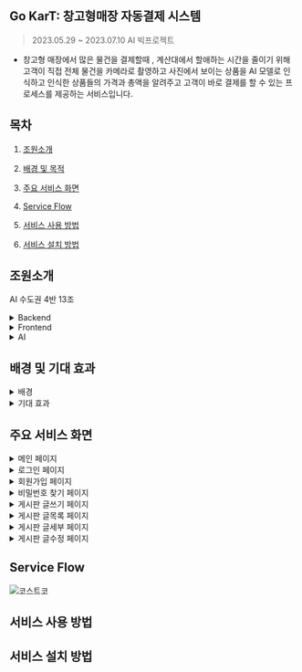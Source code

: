 ## Go KarT: 창고형매장 자동결제 시스템
>2023.05.29 ~ 2023.07.10 AI 빅프로젝트
-  창고형 매장에서 많은 물건을 결제할때 , 계산대에서 할애하는 시간을 줄이기 위해 고객이 직접 전체 물건을 카메라로 촬영하고 사진에서 보이는 상품을 AI 모델로 인식하고 인식한 상품들의 가격과 총액을 알려주고 고객이 바로 결제를 할 수 있는 프로세스를 제공하는 서비스입니다. 

## 목차

1. [조원소개](#조원소개)   

2. [배경 및 목적](#배경-및-목적)   

3. [주요 서비스 화면](#주요-서비스-화면)   

4. [Service Flow](#Service-Flow) 

5. [서비스 사용 방법](#서비스-사용-방법)

6. [서비스 설치 방법](#서비스-설치-방법)    

## 조원소개
AI 수도권 4반 13조
<details><summary>Backend
</summary>

*신동화, 정광근, 정인환*
</details>
<details><summary>Frontend
</summary>

*조승우(조장), 장지해*
</details>
<details><summary>AI
</summary>

*이영진, 김소망*
</details>

## 배경 및 기대 효과
<details><summary>배경
</summary>

- 창고형 매장은 자주 이용하는 이용객보다는 한번에 많은 상품을 구매하는 이용객 다수 
- 계산대에 많은 물건을 올리고 결제하는 시스템으로 장시간 소요되어  매장 혼잡 
- 이러한 문제를 해결하고자 창고형 매장에 특화된 자동 결제 시스템을 고안 
- 현재 아마존에서 카트 서비스(Dash Cart)를 제공하고 있으나, 아마존은 바코드를 스캔하여 상품을 인식한다는 한계점이 있음. 해당 서비스는 객체 인식을 활용하므로 별도의 스캔 없이 자동 결제가 가능함. 
</details>

<details><summary>기대 효과
</summary>

- 창고형 매장에서 셀프계산대 시스템을 고안하여 고객의 만족도가 올라감. 자동 결제 시스템을 이보다 더 높게 고객의 이용 만족도를 높이고자 함 
- 실제로 일본의 한 매장은 셀프계산대 사용으로 매출이 5%가량 늘었으며 매장 개수 증가 확인 
- 전년 대비 55.8%로 증가한 무인 매장이 확대됨에 따라 이러한 매장에 레퍼런스 확장 가능 
- 최근 대형 마트는 무인 셀프계산대를 확장시키는 추세임. 아날로그 형태의 단순 반복 업무를 최소화해 남은 인력을 탄력적으로 운용하여 인건비 감축 효과 기대 
- 해당 서비스에는 센서가 아닌 이미지 딥러닝을 활용하기 때문에 타 기업과 달리 센서 비용 절감 가능 
</details>

## 주요 서비스 화면
<details><summary>메인 페이지
</summary>

![메인](https://github.com/KrswJo/aivle_ai_3rd_13th_big/assets/50902999/3844667e-bf81-43b4-857d-1983f19ea536)
</details>

<details><summary>로그인 페이지
</summary>

![로그인](https://github.com/KrswJo/aivle_ai_3rd_13th_big/assets/50902999/466f708b-491b-454b-84f0-4f23d41fd5d7)
</details>

<details><summary>회원가입 페이지
</summary>

![회원가입](https://github.com/KrswJo/aivle_ai_3rd_13th_big/assets/50902999/878d3547-a8ff-405c-b4cb-3ec4eb17415c)
</details>

<details><summary>비밀번호 찾기 페이지
</summary>

![비밀번호찾기](https://github.com/KrswJo/aivle_ai_3rd_13th_big/assets/50902999/424933b5-72b2-4e6b-9692-33f7f7fcbb8a)
</details>

<details><summary>게시판 글쓰기 페이지
</summary>

![새글쓰기](https://github.com/KrswJo/aivle_ai_3rd_13th_big/assets/50902999/9332609c-3d11-44eb-9e0d-70dd1fbb447a)
</details>

<details><summary>게시판 글목록 페이지
</summary>

![글목록](https://github.com/KrswJo/aivle_ai_3rd_13th_big/assets/50902999/2c061c7f-d7c1-4b64-9b42-6b0afee82743)
</details>

<details><summary>게시판 글세부 페이지
</summary>

![글 디테일](https://github.com/KrswJo/aivle_ai_3rd_13th_big/assets/50902999/4d35da4d-6785-4e4a-8d58-c076d2ebb267)
</details>

<details><summary>게시판 글수정 페이지
</summary>

![글 수정](https://github.com/KrswJo/aivle_ai_3rd_13th_big/assets/50902999/b50f02aa-c1fc-42d0-a68c-574e1d392457)
</details>

## Service Flow
![코스트코](https://github.com/KrswJo/aivle_ai_3rd_13th_big/assets/50902999/10bb62d2-7979-4099-a7df-dd12f24672a5)
## 서비스 사용 방법

## 서비스 설치 방법


